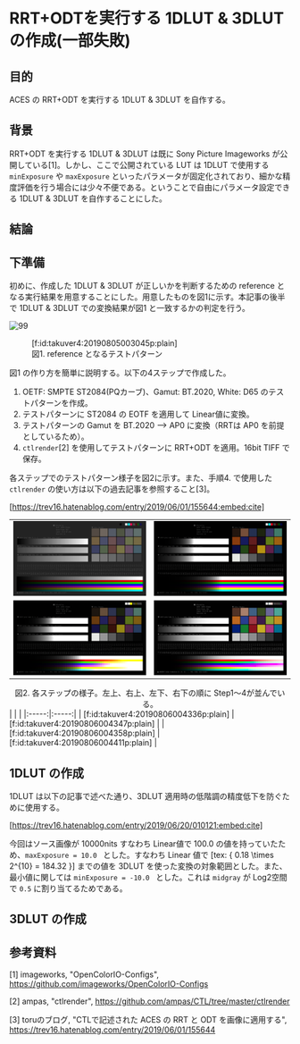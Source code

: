 # RRT+ODTを実行する 1DLUT & 3DLUT の作成(一部失敗)

## 目的

 ACES の RRT+ODT を実行する 1DLUT & 3DLUT を自作する。

## 背景

RRT+ODT を実行する 1DLUT & 3DLUT は既に Sony Picture Imageworks が公開している[1]。しかし、ここで公開されている LUT は 1DLUT で使用する ```minExposure``` や ```maxExposure``` といったパラメータが固定化されており、細かな精度評価を行う場合には少々不便である。ということで自由にパラメータ設定できる 1DLUT & 3DLUT を自作することにした。

## 結論



## 下準備

初めに、作成した 1DLUT & 3DLUT が正しいかを判断するための reference となる実行結果を用意することにした。用意したものを図1に示す。本記事の後半で 1DLUT & 3DLUT での変換結果が図1 と一致するかの判定を行う。

![99](./images5/99_src_bt2020_to_ap0_RRT_ODT.Academy.sRGB_100nits_dim.png)

<figure class="figure-image figure-image-fotolife" title="図1. reference となるテストパターン">[f:id:takuver4:20190805003045p:plain]<figcaption>図1. reference となるテストパターン</figcaption></figure>

図1 の作り方を簡単に説明する。以下の4ステップで作成した。

1. OETF: SMPTE ST2084(PQカーブ)、Gamut: BT.2020, White: D65 のテストパターンを作成。
2. テストパターンに ST2084 の EOTF を適用して Linear値に変換。
3. テストパターンの Gamut を BT.2020 --> AP0 に変換（RRTは AP0 を前提としているため）。
4. ```ctlrender```[2] を使用してテストパターンに RRT+ODT を適用。16bit TIFF で保存。

各ステップでのテストパターン様子を図2に示す。また、手順4. で使用した ```ctlrender``` の使い方は以下の過去記事を参照すること[3]。

[https://trev16.hatenablog.com/entry/2019/06/01/155644:embed:cite]

|  |  |
|:-----:|:-----:|
| ![1](./images_blog/00_org_bt2020_pq_d65.png) | ![2](./images_blog/01_linear_bt2020.png) |
| ![3](./images_blog/02_linear_bt2020_to_ap0.png) | ![4](./images_blog/03_rrt_odt.out.png) |

<div style="text-align: center;">図2. 各ステップの様子。左上、右上、左下、右下の順に Step1～4が並んでいる。</div>
|  |  |
|:-----:|:-----:|
|    [f:id:takuver4:20190806004336p:plain]    |     [f:id:takuver4:20190806004347p:plain]    |
|   [f:id:takuver4:20190806004358p:plain]     |    [f:id:takuver4:20190806004411p:plain]     |

## 1DLUT の作成

1DLUT は以下の記事で述べた通り、3DLUT 適用時の低階調の精度低下を防ぐために使用する。

[https://trev16.hatenablog.com/entry/2019/06/20/010121:embed:cite]

今回はソース画像が 10000nits すなわち Linear値で 100.0 の値を持っていたため、```maxExposure = 10.0 ``` とした。すなわち Linear 値で [tex: { 0.18 \times 2^{10} = 184.32 }] までの値を 3DLUT を使った変換の対象範囲とした。また、最小値に関しては ```minExposure = -10.0 ``` とした。これは ```midgray``` が Log2空間で ```0.5``` に割り当てるためである。

## 3DLUT の作成

## 参考資料

[1] imageworks, "OpenColorIO-Configs", https://github.com/imageworks/OpenColorIO-Configs

[2] ampas, "ctlrender", https://github.com/ampas/CTL/tree/master/ctlrender

[3] toruのブログ, "CTLで記述された ACES の RRT と ODT を画像に適用する", https://trev16.hatenablog.com/entry/2019/06/01/155644